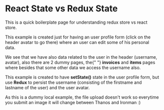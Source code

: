 # React State vs Redux State

This is a quick boilerplate page for understanding redux store vs react store.

This example is created just for having an user profile form (click on
the header avatar to go there) where an user can edit some of his
personal data.

We see that we have also data related to the user in the header
(username, avatar), also there are 2 dummy pages, the{" "}
**invoices** and **items** pages where besides
that some other data we access the username also.

This example is created to have **setState()** state in the
user profile form, but use **Redux** to persist the
username (consisting of the firstname and lastname of the user) and the
user avatar.

As this is a dummy local example, the file upload doesn't work so
everytime you submit an image it will change between Thanos and Ironman :)
